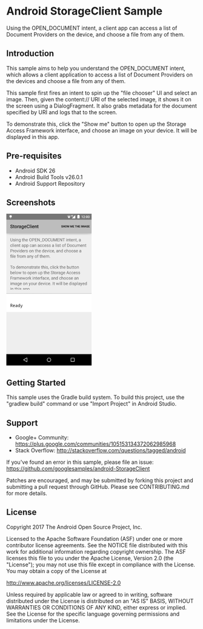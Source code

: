 
Android StorageClient Sample
===================================

Using the OPEN_DOCUMENT intent, a client app can access a list of Document Providers
on the device, and choose a file from any of them.

Introduction
------------

This sample aims to help you understand the OPEN_DOCUMENT intent, which allows a client
application to access a list of Document Providers on the devices and choose a file from
any of them.

This sample first fires an intent to spin up the "file chooser" UI and select an image.
Then, given the content:// URI of the selected image, it shows it on the screen using a
DialogFragment. It also grabs metadata for the document specified by URI and logs that to
the screen.

To demonstrate this, click the "Show me" button to open up the Storage Access Framework
interface, and choose an image on your device.  It will be displayed in this app.

Pre-requisites
--------------

- Android SDK 26
- Android Build Tools v26.0.1
- Android Support Repository

Screenshots
-------------

<img src="screenshots/main.png" height="400" alt="Screenshot"/> 

Getting Started
---------------

This sample uses the Gradle build system. To build this project, use the
"gradlew build" command or use "Import Project" in Android Studio.

Support
-------

- Google+ Community: https://plus.google.com/communities/105153134372062985968
- Stack Overflow: http://stackoverflow.com/questions/tagged/android

If you've found an error in this sample, please file an issue:
https://github.com/googlesamples/android-StorageClient

Patches are encouraged, and may be submitted by forking this project and
submitting a pull request through GitHub. Please see CONTRIBUTING.md for more details.

License
-------

Copyright 2017 The Android Open Source Project, Inc.

Licensed to the Apache Software Foundation (ASF) under one or more contributor
license agreements.  See the NOTICE file distributed with this work for
additional information regarding copyright ownership.  The ASF licenses this
file to you under the Apache License, Version 2.0 (the "License"); you may not
use this file except in compliance with the License.  You may obtain a copy of
the License at

http://www.apache.org/licenses/LICENSE-2.0

Unless required by applicable law or agreed to in writing, software
distributed under the License is distributed on an "AS IS" BASIS, WITHOUT
WARRANTIES OR CONDITIONS OF ANY KIND, either express or implied.  See the
License for the specific language governing permissions and limitations under
the License.
